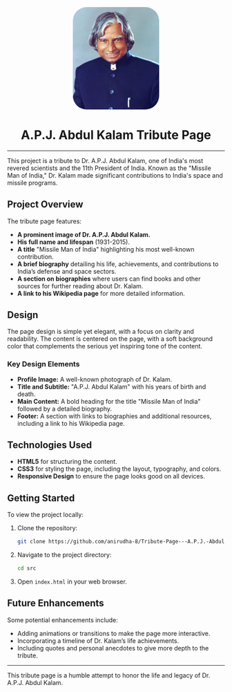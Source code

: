 <div align="center">
    <img src="./src/images/apj.jpg" width="200" style="border-radius: 2rem">
    <h1>A.P.J. Abdul Kalam Tribute Page</h1>
</div>

---

This project is a tribute to Dr. A.P.J. Abdul Kalam, one of India's most revered scientists and the 11th President of India. Known as the "Missile Man of India," Dr. Kalam made significant contributions to India's space and missile programs.

## Project Overview

The tribute page features:

- **A prominent image of Dr. A.P.J. Abdul Kalam.**
- **His full name and lifespan** (1931-2015).
- **A title** "Missile Man of India" highlighting his most well-known contribution.
- **A brief biography** detailing his life, achievements, and contributions to India’s defense and space sectors.
- **A section on biographies** where users can find books and other sources for further reading about Dr. Kalam.
- **A link to his Wikipedia page** for more detailed information.

## Design

The page design is simple yet elegant, with a focus on clarity and readability. The content is centered on the page, with a soft background color that complements the serious yet inspiring tone of the content.

### Key Design Elements

- **Profile Image:** A well-known photograph of Dr. Kalam.
- **Title and Subtitle:** "A.P.J. Abdul Kalam" with his years of birth and death.
- **Main Content:** A bold heading for the title "Missile Man of India" followed by a detailed biography.
- **Footer:** A section with links to biographies and additional resources, including a link to his Wikipedia page.

## Technologies Used

- **HTML5** for structuring the content.
- **CSS3** for styling the page, including the layout, typography, and colors.
- **Responsive Design** to ensure the page looks good on all devices.

## Getting Started

To view the project locally:

1. Clone the repository:

    ```bash
    git clone https://github.com/anirudha-8/Tribute-Page---A.P.J.-Abdul-Kalam.git
    ```

2. Navigate to the project directory:

    ```bash
    cd src
    ```

3. Open `index.html` in your web browser.

## Future Enhancements

Some potential enhancements include:

- Adding animations or transitions to make the page more interactive.
- Incorporating a timeline of Dr. Kalam’s life achievements.
- Including quotes and personal anecdotes to give more depth to the tribute.

---

This tribute page is a humble attempt to honor the life and legacy of Dr. A.P.J. Abdul Kalam.
